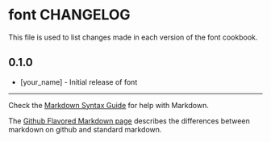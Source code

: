 font CHANGELOG
==============

This file is used to list changes made in each version of the font cookbook.

0.1.0
-----
- [your_name] - Initial release of font

- - -
Check the [Markdown Syntax Guide](http://daringfireball.net/projects/markdown/syntax) for help with Markdown.

The [Github Flavored Markdown page](http://github.github.com/github-flavored-markdown/) describes the differences between markdown on github and standard markdown.
